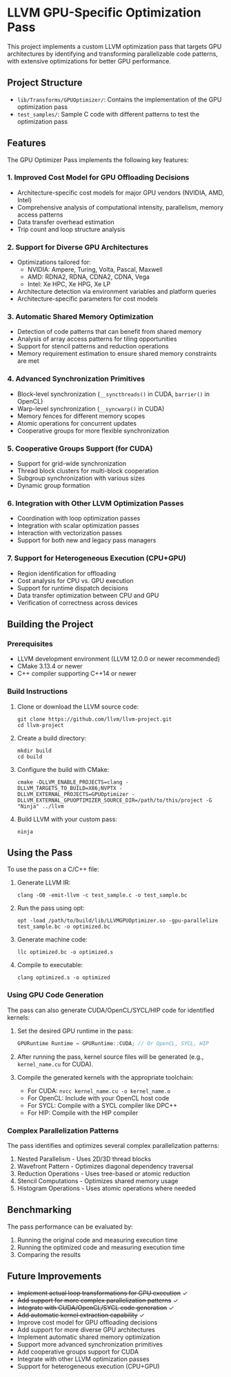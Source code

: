 # LLVM GPU-Specific Optimization Pass

This project implements a custom LLVM optimization pass that targets GPU architectures by identifying and transforming parallelizable code patterns, with extensive optimizations for better GPU performance.

## Project Structure

- `lib/Transforms/GPUOptimizer/`: Contains the implementation of the GPU optimization pass
- `test_samples/`: Sample C code with different patterns to test the optimization pass

## Features

The GPU Optimizer Pass implements the following key features:

### 1. Improved Cost Model for GPU Offloading Decisions
- Architecture-specific cost models for major GPU vendors (NVIDIA, AMD, Intel)
- Comprehensive analysis of computational intensity, parallelism, memory access patterns
- Data transfer overhead estimation
- Trip count and loop structure analysis

### 2. Support for Diverse GPU Architectures
- Optimizations tailored for:
  - NVIDIA: Ampere, Turing, Volta, Pascal, Maxwell
  - AMD: RDNA2, RDNA, CDNA2, CDNA, Vega
  - Intel: Xe HPC, Xe HPG, Xe LP
- Architecture detection via environment variables and platform queries
- Architecture-specific parameters for cost models

### 3. Automatic Shared Memory Optimization
- Detection of code patterns that can benefit from shared memory
- Analysis of array access patterns for tiling opportunities
- Support for stencil patterns and reduction operations
- Memory requirement estimation to ensure shared memory constraints are met

### 4. Advanced Synchronization Primitives
- Block-level synchronization (`__syncthreads()` in CUDA, `barrier()` in OpenCL)
- Warp-level synchronization (`__syncwarp()` in CUDA)
- Memory fences for different memory scopes
- Atomic operations for concurrent updates
- Cooperative groups for more flexible synchronization

### 5. Cooperative Groups Support (for CUDA)
- Support for grid-wide synchronization
- Thread block clusters for multi-block cooperation
- Subgroup synchronization with various sizes
- Dynamic group formation

### 6. Integration with Other LLVM Optimization Passes
- Coordination with loop optimization passes
- Integration with scalar optimization passes
- Interaction with vectorization passes
- Support for both new and legacy pass managers

### 7. Support for Heterogeneous Execution (CPU+GPU)
- Region identification for offloading
- Cost analysis for CPU vs. GPU execution
- Support for runtime dispatch decisions
- Data transfer optimization between CPU and GPU
- Verification of correctness across devices

## Building the Project

### Prerequisites

- LLVM development environment (LLVM 12.0.0 or newer recommended)
- CMake 3.13.4 or newer
- C++ compiler supporting C++14 or newer

### Build Instructions

1. Clone or download the LLVM source code:
   ```
   git clone https://github.com/llvm/llvm-project.git
   cd llvm-project
   ```

2. Create a build directory:
   ```
   mkdir build
   cd build
   ```

3. Configure the build with CMake:
   ```
   cmake -DLLVM_ENABLE_PROJECTS=clang -DLLVM_TARGETS_TO_BUILD=X86;NVPTX -DLLVM_EXTERNAL_PROJECTS=GPUOptimizer -DLLVM_EXTERNAL_GPUOPTIMIZER_SOURCE_DIR=/path/to/this/project -G "Ninja" ../llvm
   ```

4. Build LLVM with your custom pass:
   ```
   ninja
   ```

## Using the Pass

To use the pass on a C/C++ file:

1. Generate LLVM IR:
   ```
   clang -O0 -emit-llvm -c test_sample.c -o test_sample.bc
   ```

2. Run the pass using opt:
   ```
   opt -load /path/to/build/lib/LLVMGPUOptimizer.so -gpu-parallelize test_sample.bc -o optimized.bc
   ```

3. Generate machine code:
   ```
   llc optimized.bc -o optimized.s
   ```

4. Compile to executable:
   ```
   clang optimized.s -o optimized
   ```

### Using GPU Code Generation

The pass can also generate CUDA/OpenCL/SYCL/HIP code for identified kernels:

1. Set the desired GPU runtime in the pass:
   ```cpp
   GPURuntime Runtime = GPURuntime::CUDA; // Or OpenCL, SYCL, HIP
   ```

2. After running the pass, kernel source files will be generated (e.g., `kernel_name.cu` for CUDA).

3. Compile the generated kernels with the appropriate toolchain:
   - For CUDA: `nvcc kernel_name.cu -o kernel_name.o`
   - For OpenCL: Include with your OpenCL host code
   - For SYCL: Compile with a SYCL compiler like DPC++
   - For HIP: Compile with the HIP compiler

### Complex Parallelization Patterns

The pass identifies and optimizes several complex parallelization patterns:

1. Nested Parallelism - Uses 2D/3D thread blocks
2. Wavefront Pattern - Optimizes diagonal dependency traversal
3. Reduction Operations - Uses tree-based or atomic reduction
4. Stencil Computations - Optimizes shared memory usage
5. Histogram Operations - Uses atomic operations where needed

## Benchmarking

The pass performance can be evaluated by:

1. Running the original code and measuring execution time
2. Running the optimized code and measuring execution time
3. Comparing the results

## Future Improvements

- ~~Implement actual loop transformations for GPU execution~~ ✓
- ~~Add support for more complex parallelization patterns~~ ✓
- ~~Integrate with CUDA/OpenCL/SYCL code generation~~ ✓
- ~~Add automatic kernel extraction capability~~ ✓
- Improve cost model for GPU offloading decisions
- Add support for more diverse GPU architectures
- Implement automatic shared memory optimization
- Support more advanced synchronization primitives
- Add cooperative groups support for CUDA 
- Integrate with other LLVM optimization passes
- Support for heterogeneous execution (CPU+GPU)
